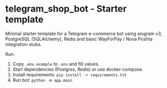 # telegram_shop_bot - Starter template

Minimal starter template for a Telegram e-commerce bot using aiogram v3, PostgreSQL (SQLAlchemy), Redis and basic WayForPay / Nova Poshta integration stubs.

Run:
1. Copy `.env.example` to `.env` and fill values.
2. Start dependencies (Postgres, Redis) or use docker-compose.
3. Install requirements: `pip install -r requirements.txt`
4. Run bot: `python -m app.main`

